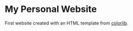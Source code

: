 # My Personal Website

First website created with an HTML template from [colorlib](https://colorlib.com/wp/template/jackson/).